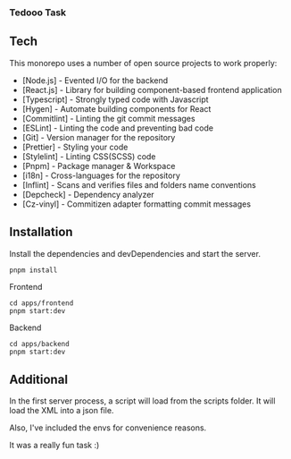 ### Tedooo Task

## Tech

This monorepo uses a number of open source projects to work properly:

-   [Node.js] - Evented I/O for the backend
-   [React.js] - Library for building component-based frontend application
-   [Typescript] - Strongly typed code with Javascript
-   [Hygen] - Automate building components for React
-   [Commitlint] - Linting the git commit messages
-   [ESLint] - Linting the code and preventing bad code
-   [Git] - Version manager for the repository
-   [Prettier] - Styling your code
-   [Stylelint] - Linting CSS(SCSS) code
-   [Pnpm] - Package manager & Workspace
-   [i18n] - Cross-languages for the repository
-   [Inflint] - Scans and verifies files and folders name conventions
-   [Depcheck] - Dependency analyzer
-   [Cz-vinyl] - Commitizen adapter formatting commit messages

## Installation

Install the dependencies and devDependencies and start the server.

```sh
pnpm install
```

Frontend

```
cd apps/frontend
pnpm start:dev
```

Backend

```
cd apps/backend
pnpm start:dev
```

## Additional

In the first server process, a script will load from the scripts folder. It will load the XML into a json file.

Also, I've included the envs for convenience reasons.

It was a really fun task :)
